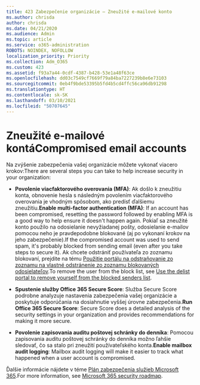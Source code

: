 ```yaml
---
title: 423 Zabezpečenie organizácie – Zneužité e-mailové konto
ms.author: chrisda
author: chrisda
ms.date: 04/21/2020
ms.audience: Admin
ms.topic: article
ms.service: o365-administration
ROBOTS: NOINDEX, NOFOLLOW
localization_priority: Priority
ms.collection: Adm_O365
ms.custom: 423
ms.assetid: f93a7a44-0cdf-4387-b428-53e1a48f63ce
ms.openlocfilehash: dd03c7549cf7669f79a84ba7227239b8e6e73103
ms.sourcegitcommit: 0eb4f9bde53395b5fd4b5cd4ffc56ca96db91298
ms.translationtype: HT
ms.contentlocale: sk-SK
ms.lasthandoff: 03/10/2021
ms.locfileid: "50707645"
---
```

# <a name="compromised-email-accounts"></a><span data-ttu-id="675f3-102">Zneužité e-mailové kontá</span><span class="sxs-lookup"><span data-stu-id="675f3-102">Compromised email accounts</span></span>

<span data-ttu-id="675f3-103">Na zvýšenie zabezpečenia vašej organizácie môžete vykonať viacero krokov:</span><span class="sxs-lookup"><span data-stu-id="675f3-103">There are several steps you can take to help increase security in your organization:</span></span>

- <span data-ttu-id="675f3-104">**Povolenie viacfaktorového overovania (MFA)**: Ak došlo k zneužitiu konta, obnovenie hesla s následným povolením viacfaktorového overovania je vhodným spôsobom, ako predísť ďalšiemu zneužitiu.</span><span class="sxs-lookup"><span data-stu-id="675f3-104">**Enable multi-factor authentication (MFA)**: If an account has been compromised, resetting the password followed by enabling MFA is a good way to help ensure it doesn't happen again.</span></span> <span data-ttu-id="675f3-105">Pokiaľ sa zneužité konto použilo na odosielanie nevyžiadanej pošty, odosielanie e-mailov pomocou neho je pravdepodobne blokované (aj po vykonaní krokov na jeho zabezpečenie).</span><span class="sxs-lookup"><span data-stu-id="675f3-105">If the compromised account was used to send spam, it's probably blocked from sending email (even after you take steps to secure it).</span></span> <span data-ttu-id="675f3-106">Ak chcete odstrániť používateľa zo zoznamu blokovaní, prejdite na tému [Použitie portálu na odstraňovanie zo zoznamu na vlastné odstránenie zo zoznamu blokovaných odosielateľov](https://docs.microsoft.com/microsoft-365/security/office-365-security/use-the-delist-portal-to-remove-yourself-from-the-office-365-blocked-senders-lis).</span><span class="sxs-lookup"><span data-stu-id="675f3-106">To remove the user from the block list, see [Use the delist portal to remove yourself from the blocked senders list](https://docs.microsoft.com/microsoft-365/security/office-365-security/use-the-delist-portal-to-remove-yourself-from-the-office-365-blocked-senders-lis).</span></span>

- <span data-ttu-id="675f3-107">**Spustenie služby Office 365 Secure Score**: Služba Secure Score podrobne analyzuje nastavenia zabezpečenia vašej organizácie a poskytuje odporúčania na dosiahnutie vyššej úrovne zabezpečenia.</span><span class="sxs-lookup"><span data-stu-id="675f3-107">**Run Office 365 Secure Score**: Secure Score does a detailed analysis of the security settings in your organization and provides recommendations for making it more secure.</span></span>

- <span data-ttu-id="675f3-108">**Povolenie zapisovania auditu poštovej schránky do denníka**: Pomocou zapisovania auditu poštovej schránky do denníka možno ľahšie sledovať, čo sa stalo pri zneužití používateľského konta.</span><span class="sxs-lookup"><span data-stu-id="675f3-108">**Enable mailbox audit logging**: Mailbox audit logging will make it easier to track what happened when a user account is compromised.</span></span>

<span data-ttu-id="675f3-109">Ďalšie informácie nájdete v téme [Plán zabezpečenia služieb Microsoft 365](https://docs.microsoft.com/microsoft-365/security/office-365-security/security-roadmap).</span><span class="sxs-lookup"><span data-stu-id="675f3-109">For more information, see [Microsoft 365 security roadmap](https://docs.microsoft.com/microsoft-365/security/office-365-security/security-roadmap).</span></span>

